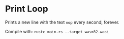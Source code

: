 # Print Loop

Prints a new line with the text `nop` every second, forever.

Compile with:
```rustc main.rs --target wasm32-wasi```
